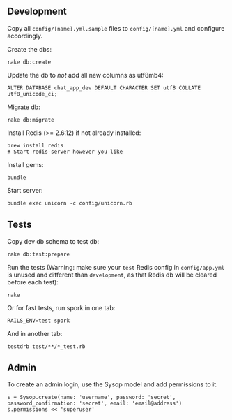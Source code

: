 ## Development

Copy all `config/[name].yml.sample` files to `config/[name].yml` and configure accordingly.

Create the dbs:

    rake db:create

Update the db to *not* add all new columns as utf8mb4:

    ALTER DATABASE chat_app_dev DEFAULT CHARACTER SET utf8 COLLATE utf8_unicode_ci;

Migrate db:

    rake db:migrate

Install Redis (>= 2.6.12) if not already installed:

    brew install redis
    # Start redis-server however you like

Install gems:

    bundle

Start server:

    bundle exec unicorn -c config/unicorn.rb


## Tests

Copy dev db schema to test db:

    rake db:test:prepare

Run the tests (Warning: make sure your `test` Redis config in `config/app.yml` is unused and different than `development`, as that Redis db will be cleared before each test):

    rake

Or for fast tests, run spork in one tab:

    RAILS_ENV=test spork

And in another tab:

    testdrb test/**/*_test.rb

## Admin

To create an admin login, use the Sysop model and add permissions to it.

    s = Sysop.create(name: 'username', password: 'secret', password_confirmation: 'secret', email: 'email@address')
    s.permissions << 'superuser'
